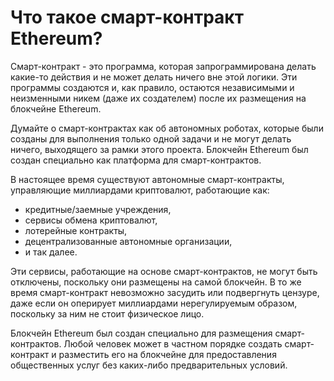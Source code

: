 # Что такое смарт-контракт Ethereum?

Смарт-контракт - это программа, которая запрограммирована делать какие-то действия и не может делать ничего вне этой логики. Эти программы создаются и, как правило, остаются независимыми и неизменными никем (даже их создателем) после их размещения на блокчейне Ethereum.

Думайте о смарт-контрактах как об автономных роботах, которые были созданы для выполнения только одной задачи и не могут делать ничего, выходящего за рамки этого проекта. Блокчейн Ethereum был создан специально как платформа для смарт-контрактов.

В настоящее время существуют автономные смарт-контракты, управляющие миллиардами криптовалют, работающие как:

- кредитные/заемные учреждения,
- сервисы обмена криптовалют,
- лотерейные контракты,
- децентрализованные автономные организации,
- и так далее.

Эти сервисы, работающие на основе смарт-контрактов, не могут быть отключены, поскольку они размещены на самой блокчейн. В то же время смарт-контракт невозможно засудить или подвергнуть цензуре, даже если он оперирует миллиардами нерегулируемым образом, поскольку за ним не стоит физическое лицо.

Блокчейн Ethereum был создан специально для размещения смарт-контрактов. Любой человек может в частном порядке создать смарт-контракт и разместить его на блокчейне для предоставления общественных услуг без каких-либо предварительных условий.